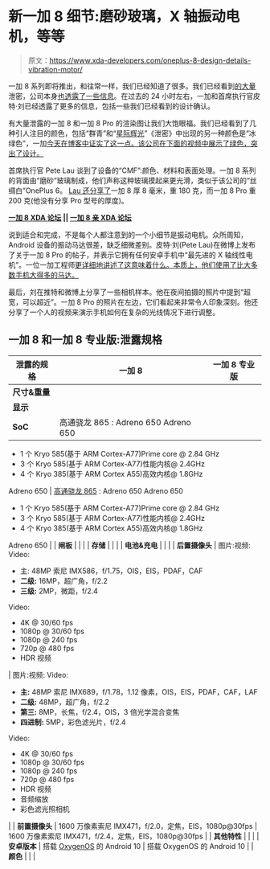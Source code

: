 # 新一加 8 细节:磨砂玻璃，X 轴振动电机，等等

> 原文：<https://www.xda-developers.com/oneplus-8-design-details-vibration-motor/>

一加 8 系列即将推出，和往常一样，我们已经知道了很多。我们已经看到[的](https://www.xda-developers.com/oneplus-8-pro-renders-ultramarine-blue-cases/)[大量](https://www.xda-developers.com/oneplus-8-leaked-press-renders-interstellar-glow-color/)泄密，公司本身[也透露了一些信息](https://www.xda-developers.com/oneplus-8-pro-wireless-charging-warp-charge-30-wireless/)。在过去的 24 小时左右，一加和首席执行官皮特·刘已经透露了更多的信息，包括一些我们已经看到的设计确认。

有大量泄露的一加 8 和一加 8 Pro 的渲染图让我们大饱眼福。我们已经看到了几种引人注目的颜色，包括“群青”和“[星际辉光](https://www.xda-developers.com/oneplus-8-pro-full-specifications-new-interstellar-glow-color-leaks-before-release/)”《泄密》中出现的另一种颜色是“冰绿色”，一加[今天在博客中证实了这一点。该公司在下面的视频中展示了绿色，突出了设计。](https://forums.oneplus.com/threads/oneplus-8-series-beautiful-to-be-hold.1208363/)

首席执行官 Pete Lau 谈到了设备的“CMF”:颜色、材料和表面处理。一加 8 系列的背面由“磨砂”玻璃制成，他们声称这种玻璃摸起来更光滑，类似于该公司的“丝绸白”OnePlus 6。 [Lau 还分享了](https://www.weibo.com/1110411735/ICyzBEHJ4)一加 8 厚 8 毫米，重 180 克，而一加 8 Pro 重 200 克(他没有分享 Pro 型号的厚度)。

**[一加 8 XDA 论坛](https://forum.xda-developers.com/oneplus-8) || [一加 8 亲 XDA 论坛](https://forum.xda-developers.com/oneplus-8-pro)**

说到适合和完成，不是每个人都注意到的一个小细节是振动电机。众所周知，Android 设备的振动马达很差，缺乏细微差别。皮特·刘(Pete Lau)在微博上发布了关于一加 8 Pro 的帖子，并表示它拥有任何安卓手机中“最先进的 X 轴线性电机”。一位一加工程师[更详细地讲述了这意味着什么。本质上，他们使用了比大多数手机大得多的马达。](https://www.weibo.com/1752307354/ICf4D48FJ?type=comment#_rnd1586457857527)

最后，刘在推特和微博上分享了一些相机样本。他在夜间拍摄的照片中提到“超宽，可以超近”。一加 8 Pro 的照片在左边，它们看起来非常令人印象深刻。他还分享了一个人的视频来演示手机如何在复杂的光线情况下进行调整。

## 一加 8 和一加 8 专业版:泄露规格

| 泄露的规格 | 一加 8 | 一加 8 专业版 |
| --- | --- | --- |
| **尺寸&重量** |  |  |
| **显示** |  |  |
| **SoC** | 高通骁龙 865 : Adreno 650 Adreno 650

*   1 个 Kryo 585(基于 ARM Cortex-A77)Prime core @ 2.84 GHz
*   3 个 Kryo 585(基于 ARM Cortex-A77)性能内核@ 2.4GHz
*   4 个 Kryo 385(基于 ARM Cortex A55)高效内核@ 1.8GHz

Adreno 650 | [高通骁龙 865](https://www.xda-developers.com/qualcomm-snapdragon-865-processor-specifications-features/) : Adreno 650 Adreno 650

*   1 个 Kryo 585(基于 ARM Cortex-A77)Prime core @ 2.84 GHz
*   3 个 Kryo 585(基于 ARM Cortex-A77)性能内核@ 2.4GHz
*   4 个 Kryo 385(基于 ARM Cortex A55)高效内核@ 1.8GHz

Adreno 650 |
| **闸板** |  |  |
| **存储** |  |  |
| **电池&充电** |  |  |
| **后置摄像头** | 图片:视频: Video:

*   主: 48MP 索尼 IMX586，f/1.75，OIS，EIS，PDAF，CAF
*   **二级:** 16MP，超广角，f/2.2
*   **三级:** 2MP，微距，f/2.4

Video:

*   4K @ 30/60 fps
*   1080p @ 30/60 fps
*   1080p @ 240 fps
*   720p @ 480 fps
*   HDR 视频

 | 图片:视频: Video:

*   **主:** 48MP 索尼 IMX689，f/1.78，1.12 像素，OIS，EIS，PDAF，CAF，LAF
*   **二级:** 48MP，超广角，f/2.2
*   **第三:** 8MP，长焦，f/2.4，OIS，3 倍光学混合变焦
*   **四进制:** 5MP，彩色滤光片，f/2.4

Video:

*   4K @ 30/60 fps
*   1080p @ 30/60 fps
*   1080p @ 240 fps
*   720p @ 480 fps
*   HDR 视频
*   音频缩放
*   彩色滤光照相机

 |
| **前置摄像头** | 1600 万像素索尼 IMX471，f/2.0，定焦，EIS，1080p@30fps | 1600 万像素索尼 IMX471，f/2.4，定焦，EIS，1080p@30fps |
| **其他特性** |  |  |
| **安卓版本** | 搭载 [OxygenOS](https://www.xda-developers.com/tag/oxygenos/) 的 Android 10 | 搭载 OxygenOS 的 Android 10 |
| **颜色** |  |  |